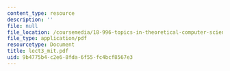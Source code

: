 ```yaml
---
content_type: resource
description: ''
file: null
file_location: /coursemedia/18-996-topics-in-theoretical-computer-science-internet-research-problems-spring-2002/9b4775b4c2e68fda6f55fc4bcf8567e3_lect3_mit.pdf
file_type: application/pdf
resourcetype: Document
title: lect3_mit.pdf
uid: 9b4775b4-c2e6-8fda-6f55-fc4bcf8567e3
---
```


